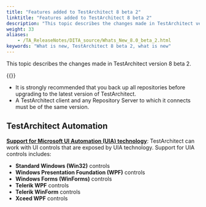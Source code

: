 ```yaml
--- 
title: "Features added to TestArchitect 8 beta 2"
linktitle: "Features added to TestArchitect 8 beta 2"
description: "This topic describes the changes made in TestArchitect version 8 beta 2."
weight: 33
aliases: 
    - /TA_ReleaseNotes/DITA_source/Whats_New_8.0_beta_2.html
keywords: "What is new, TestArchitect 8 beta 2, what is new"
---
```


This topic describes the changes made in TestArchitect version 8 beta 2.

{{<caution>}}

-   It is strongly recommended that you back up all repositories before upgrading to the latest version of TestArchitect.
-   A TestArchitect client and any Repository Server to which it connects must be of the same version.

## TestArchitect Automation

[**Support for Microsoft UI Automation \(UIA\) technology**](/automation-guide/microsoft-ui-automation/): TestArchitect can work with UI controls that are exposed by UIA technology. Support for UIA controls includes:

-   **Standard Windows \(Win32\)** controls
-   **Windows Presentation Foundation \(WPF\)** controls
-   **Windows Forms \(WinForms\)** controls
-   **Telerik WPF** controls
-   **Telerik WinForm** controls
-   **Xceed WPF** controls



